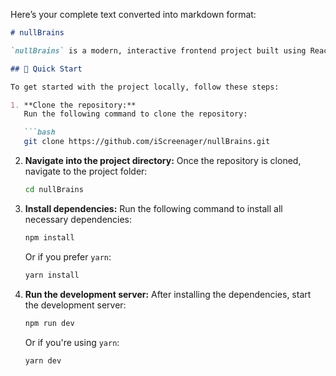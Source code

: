 Here’s your complete text converted into markdown format:

````markdown
# nullBrains

`nullBrains` is a modern, interactive frontend project built using React, Vite, and modern web technologies. This project aims to **[briefly explain the project's main function or purpose]**. It is designed to **[describe the primary goal, e.g., "solve a particular problem," "create a unique user experience," etc.]**.

## 🚀 Quick Start

To get started with the project locally, follow these steps:

1. **Clone the repository:**
   Run the following command to clone the repository:

   ```bash
   git clone https://github.com/iScreenager/nullBrains.git
````

2. **Navigate into the project directory:**
   Once the repository is cloned, navigate to the project folder:

   ```bash
   cd nullBrains
   ```

3. **Install dependencies:**
   Run the following command to install all necessary dependencies:

   ```bash
   npm install
   ```

   Or if you prefer `yarn`:

   ```bash
   yarn install
   ```

4. **Run the development server:**
   After installing the dependencies, start the development server:

   ```bash
   npm run dev
   ```

   Or if you're using `yarn`:

   ```bash
   yarn dev
   ```

```



